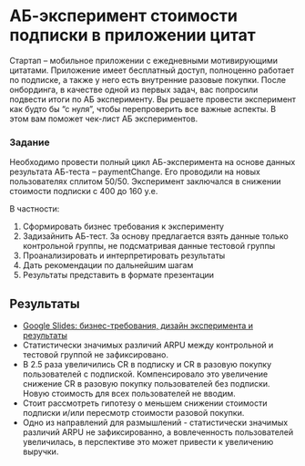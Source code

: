 <h1>АБ-эксперимент стоимости подписки в приложении цитат</h1>

<p>Стартап – мобильное приложении с ежедневными мотивирующими цитатами.
  Приложение имеет бесплатный доступ, полноценно работает по подписке,
  а также у него есть внутренние разовые покупки. После онбординга,
  в качестве одной из первых задач, вас попросили подвести итоги по АБ эксперименту.
  Вы решаете провести эксперимент как будто бы “с нуля”, чтобы перепроверить все важные аспекты.
  В этом вам поможет чек-лист АБ экспериментов.</p>
<h3>Задание</h3>
<p>Необходимо провести полный цикл АБ-эксперимента на основе данных результата АБ-теста – paymentChange.
  Его проводили на новых пользователях сплитом 50/50. Эксперимент заключался в снижении стоимости подписки с 400 до 160 у.е.</p>
<p>В частности:</p>
<ol>
  <li>Сформировать бизнес требования к эксперименту</li>
  <li>Задизайнить АБ-тест. За основу предлагается взять данные только контрольной группы, не подсматривая данные тестовой группы</li>
  <li>Проанализировать и интерпретировать результаты</li>
  <li>Дать рекомендации по дальнейшим шагам</li>
  <li>Результаты представить в формате презентации</li>
</ol>

<h2>Результаты</h2>
<ul>
  <li><a href="https://docs.google.com/presentation/d/1mXPYFBfFZrKaDjbJP6L9d1gmrHrgDB5absFcQ0mMOBc/edit?usp=sharing">Google Slides: бизнес-требования, дизайн эксперимента и результаты</a></li>
  <li>Статистически значимых различий ARPU между контрольной и тестовой группой не зафиксировано.</li>
  <li>В 2.5 раза увеличились CR в подписку и CR в разовую покупку пользователей с подпиской. Компенсировало это увеличение снижение CR в разовую покупку пользователей без подписки.
Новую стоимость для всех пользователей не вводим.</li>
  <li>Стоит рассмотреть гипотезу о меньшем снижении стоимости подписки и/или пересмотр стоимости разовой покупки.</li>
  <li>Одно из направлений для размышлений - статистически значимых различий ARPU не зафиксированно, а вовлеченность пользователей увеличилась, в перспективе это может привести к увеличению выручки.</li>
</ul>
